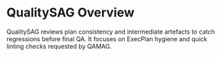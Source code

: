 # QualitySAG Overview

QualitySAG reviews plan consistency and intermediate artefacts to catch
regressions before final QA. It focuses on ExecPlan hygiene and quick linting
checks requested by QAMAG.
